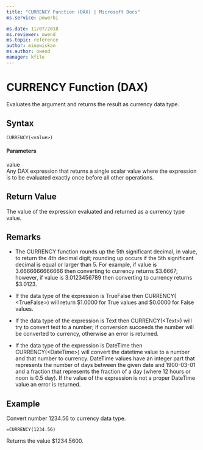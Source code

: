 ```yaml
---
title: "CURRENCY Function (DAX) | Microsoft Docs"
ms.service: powerbi 

ms.date: 11/07/2018
ms.reviewer: owend
ms.topic: reference
author: minewiskan
ms.author: owend
manager: kfile
---
```

# CURRENCY Function (DAX)
Evaluates the argument and returns the result as currency data type.  
  
## Syntax  
  
```dax
CURRENCY(<value>)  
```
  
#### Parameters  
value  
Any DAX expression that returns a single scalar value where the expression is to be evaluated exactly once before all other operations.  
  
## Return Value  
The value of the expression evaluated and returned as a currency type value.  
  
## Remarks  
  
-   The CURRENCY function rounds up the 5th significant decimal, in value, to return the 4th decimal digit; rounding up occurs if the 5th significant decimal is equal or larger than 5. For example, if value is 3.6666666666666 then converting to currency returns $3.6667; however, if value is 3.0123456789 then converting to currency returns $3.0123.  
  
-   If the data type of the expression is TrueFalse then CURRENCY( &lt;TrueFalse&gt;) will return $1.0000 for True values and $0.0000 for False values.  
  
-   If the data type of the expression is Text then CURRENCY(&lt;Text&gt;) will try to convert text to a number; if conversion succeeds the number will be converted to currency, otherwise an error is returned.  
  
-   If the data type of the expression is DateTime then CURRENCY(&lt;DateTime&gt;) will convert the datetime value to a number and that number to currency. DateTime values have an integer part that represents the number of days between the given date and 1900-03-01 and a fraction that represents the fraction of a day (where 12 hours or noon is 0.5 day). If the value of the expression is not a proper DateTime value an error is returned.  
  
## Example  
Convert number 1234.56 to currency data type.  
  
```dax
=CURRENCY(1234.56)  
```

Returns the value $1234.5600.  
  
